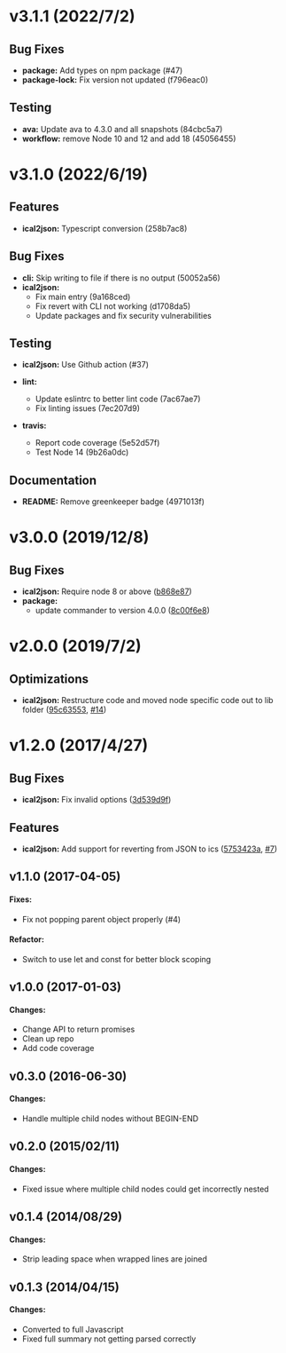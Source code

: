 # v3.1.1 (2022/7/2)
## Bug Fixes
- **package:** Add types on npm package (#47)
- **package-lock:** Fix version not updated
  (f796eac0)

## Testing
- **ava:** Update ava to 4.3.0 and all snapshots
  (84cbc5a7)
- **workflow:** remove Node 10 and 12 and add 18
  (45056455)


# v3.1.0 (2022/6/19)

## Features
- **ical2json:** Typescript conversion
  (258b7ac8)

## Bug Fixes
- **cli:** Skip writing to file if there is no output
  (50052a56)
- **ical2json:**
  - Fix main entry
  (9a168ced)
  - Fix revert with CLI not working
  (d1708da5)
  - Update packages and fix security vulnerabilities

## Testing
- **ical2json:** Use Github action (#37)

- **lint:**
  - Update eslintrc to better lint code
  (7ac67ae7)
  - Fix linting issues
  (7ec207d9)
- **travis:**
  - Report code coverage
  (5e52d57f)
  - Test Node 14
  (9b26a0dc)

## Documentation
- **README:** Remove greenkeeper badge
  (4971013f)


# v3.0.0 (2019/12/8)
## Bug Fixes
- **ical2json:** Require node 8 or above
  ([b868e87](https://github.com/adrianlee44/ical2json/commit/b868e87))
- **package:**
  - update commander to version 4.0.0
  ([8c00f6e8](https://github.com/adrianlee44/ical2json/commit/8c00f6e8))


# v2.0.0 (2019/7/2)
## Optimizations
- **ical2json:** Restructure code and moved node specific code out to lib folder
   ([95c63553](https://github.com/adrianlee44/ical2json/commit/95c63553),
    [#14](https://github.com/adrianlee44/ical2json/issues/14))

# v1.2.0 (2017/4/27)
## Bug Fixes
- **ical2json:** Fix invalid options
  ([3d539d9f](https://github.com/adrianlee44/ical2json/commit/3d539d9f))

## Features
- **ical2json:** Add support for reverting from JSON to ics
  ([5753423a](https://github.com/adrianlee44/ical2json/commit/5753423a),
   [#7](https://github.com/adrianlee44/ical2json/issues/7))

## v1.1.0 (2017-04-05)
#### Fixes:
- Fix not popping parent object properly (#4)

#### Refactor:
- Switch to use let and const for better block scoping

## v1.0.0 (2017-01-03)
#### Changes:
- Change API to return promises
- Clean up repo
- Add code coverage

## v0.3.0 (2016-06-30)
#### Changes:
- Handle multiple child nodes without BEGIN-END


## v0.2.0 (2015/02/11)
#### Changes:
- Fixed issue where multiple child nodes could get incorrectly nested


## v0.1.4 (2014/08/29)
#### Changes:
- Strip leading space when wrapped lines are joined


## v0.1.3 (2014/04/15)
#### Changes:
- Converted to full Javascript
- Fixed full summary not getting parsed correctly
